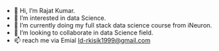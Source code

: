 - 👋 Hi, I’m Rajat Kumar.
- 👀 I’m interested in data Science.
- 🌱 I’m currently doing my full stack data science course from iNeuron.
- 💞️ I’m looking to collaborate in data Science field.
- 📫 reach me via Emial Id-rkisik1999@gmail.com

<!---
RajatKumar247/RajatKumar247 is a ✨ special ✨ repository because its `README.md` (this file) appears on your GitHub profile.
You can click the Preview link to take a look at your changes.
--->
